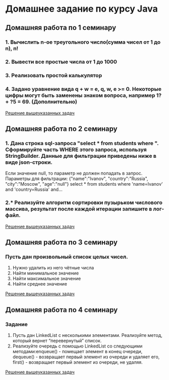 # Домашнее задание по курсу Java

## Домашняя работа по 1 семинару
### 1. Вычислить n-ое треугольного число(сумма чисел от 1 до n), n! 
### 2. Вывести все простые числа от 1 до 1000 
### 3. Реализовать простой калькулятор
### 4. Задано уравнение вида q + w = e, q, w, e >= 0.  Некоторые цифры могут быть заменены знаком вопроса, например 1? + ?5 = 69. (Дополнительно)
[Решение вышеуказанных задач](/homework1.java/)

## Домашняя работа по 2 семинару
### 1. Дана строка sql-запроса "select * from students where ". Сформируйте часть WHERE этого запроса, используя StringBuilder. Данные для фильтрации приведены ниже в виде json-строки.
Если значение null, то параметр не должен попадать в запрос.
Параметры для фильтрации: {"name":"Ivanov", "country":"Russia", "city":"Moscow", "age":"null"} select * from students where 'name=Ivanov' and 'country=Russia' and...

### 2.* Реализуйте алгоритм сортировки пузырьком числового массива, результат после каждой итерации запишите в лог-файл.

[Решение вышеуказанных задач](/homework2.java/)

## Домашняя работа по 3 семинару
### Пусть дан произвольный список целых чисел.

1) Нужно удалить из него чётные числа
2) Найти минимальное значение
3) Найти максимальное значение
4) Найти среднее значение

[Решение вышеуказанных задач](/homework3.java/)

## Домашняя работа по 4 семинару

### Задание

1) Пусть дан LinkedList с несколькими элементами. Реализуйте метод, который вернет “перевернутый” список.
2) Реализуйте очередь с помощью LinkedList со следующими методами:enqueue() - помещает элемент в конец очереди, dequeue() - возвращает первый элемент из очереди и удаляет его, first() - возвращает первый элемент из очереди, не удаляя.

[Решение вышеуказанных задач](/homework4.java/)
